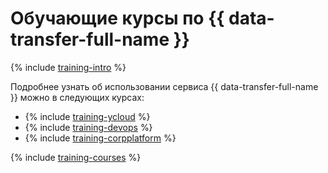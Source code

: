 # Обучающие курсы по {{ data-transfer-full-name }}

{% include [training-intro](../_includes/training/training-intro.md) %}

Подробнее узнать об использовании сервиса {{ data-transfer-full-name }} можно в следующих курсах:
* {% include [training-ycloud](../_includes/training/training-csi.md) %}
* {% include [training-devops](../_includes/training/training-dde.md) %}
* {% include [training-corpplatform](../_includes/training/training-cdp.md) %}

{% include [training-courses](../_includes/training/training-courses.md) %}